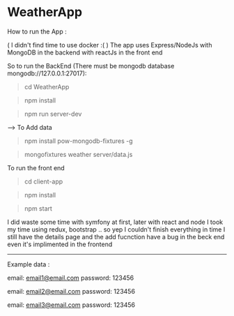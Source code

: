 # WeatherApp

How to run the App :

( I didn't find time to use docker :( )
The app uses Express/NodeJs with MongoDB in the backend with reactJs in the front end

So to run the BackEnd (There must be mongodb database mongodb://127.0.0.1:27017): 

> cd WeatherApp

> npm install

> npm run server-dev

--> To Add data 

> npm install pow-mongodb-fixtures -g

> mongofixtures weather server/data.js

To run the front end

> cd client-app

> npm install

> npm start


I did waste some time with symfony at first, later with react and node I took my time using redux, bootstrap .. so yep I couldn't finish everything in time I still have the details page and the add fucnction have a bug in the beck end even it's implimented in the frontend 

-------------------

Example data : 

email: email1@email.com
password: 123456

email: email2@email.com
password: 123456

email: email3@email.com
password: 123456
